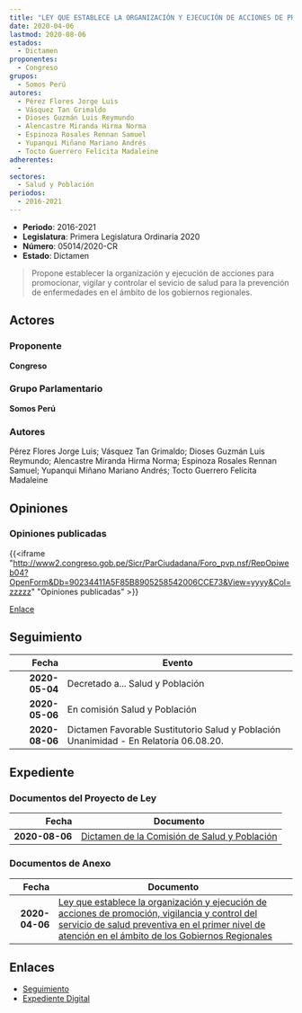```yaml
---
title: "LEY QUE ESTABLECE LA ORGANIZACIÓN Y EJECUCIÓN DE ACCIONES DE PROMOCIÓN, VIGILANCIA Y CONTROL DEL SERVICIO DE SALUD PREVENTIVA EN EL PRIMER NIVEL DE ATENCIÓN EN EL ÁMBITO DE LOS GOBIERNOS REGIONALES"
date: 2020-04-06
lastmod: 2020-08-06
estados: 
  - Dictamen
proponentes: 
  - Congreso
grupos: 
  - Somos Perú
autores: 
  - Pérez Flores Jorge Luis
  - Vásquez Tan Grimaldo
  - Dioses Guzmán Luis Reymundo
  - Alencastre Miranda Hirma Norma
  - Espinoza Rosales Rennan Samuel
  - Yupanqui Miñano Mariano Andrés
  - Tocto Guerrero Felícita Madaleine
adherentes: 
  - 
sectores: 
  - Salud y Población
periodos: 
  - 2016-2021
---
```


- **Periodo**: 2016-2021
- **Legislatura**: Primera Legislatura Ordinaria 2020
- **Número**: 05014/2020-CR
- **Estado**: Dictamen

> Propone establecer la organización y ejecución de acciones para promocionar, vigilar y controlar el sevicio de salud para la prevención de enfermedades en el ámbito de los gobiernos regionales.


## Actores

### Proponente

**Congreso**

### Grupo Parlamentario

**Somos Perú**

### Autores

Pérez Flores Jorge Luis; Vásquez Tan Grimaldo; Dioses Guzmán Luis Reymundo; Alencastre Miranda Hirma Norma; Espinoza Rosales Rennan Samuel; Yupanqui Miñano Mariano Andrés; Tocto Guerrero Felícita Madaleine


## Opiniones

### Opiniones publicadas

{{<iframe "http://www2.congreso.gob.pe/Sicr/ParCiudadana/Foro_pvp.nsf/RepOpiweb04?OpenForm&Db=90234411A5F85B8905258542006CCE73&View=yyyy&Col=zzzzz" "Opiniones publicadas" >}}

[Enlace](http://www2.congreso.gob.pe/Sicr/ParCiudadana/Foro_pvp.nsf/RepOpiweb04?OpenForm&Db=90234411A5F85B8905258542006CCE73&View=yyyy&Col=zzzzz)

## Seguimiento

| Fecha | Evento |
|------:|--------|
| **2020-05-04** | Decretado a... Salud y Población|
| **2020-05-06** | En comisión Salud y Población|
| **2020-08-06** | Dictamen Favorable Sustitutorio Salud y Población Unanimidad - En Relatoría 06.08.20.|


## Expediente


### Documentos del Proyecto de Ley

| Fecha | Documento |
|------:|--------|
| **2020-08-06** | [Dictamen de la Comisión de Salud y Población](http://www.leyes.congreso.gob.pe/Documentos/2016_2021/Dictamenes/Proyectos_de_Ley/05014DC21MAY20200806.pdf) |

### Documentos de Anexo

| Fecha | Documento |
|------:|--------|
| **2020-04-06** | [Ley que establece la organización y ejecución de acciones de promoción, vigilancia y control del servicio de salud preventiva en el primer nivel de atención en el ámbito de los Gobiernos Regionales](http://www.leyes.congreso.gob.pe/Documentos/2016_2021/Proyectos_de_Ley_y_de_Resoluciones_Legislativas/PL05014-20200406..pdf) |

## Enlaces 

- [Seguimiento](http://www2.congreso.gob.pe/Sicr/TraDocEstProc/CLProLey2016.nsf/f7fff46988ca05b1052578e100829cc7/7433fad71ba68b9d0525854400015a29?OpenDocument)
- [Expediente Digital](http://www2.congreso.gob.pe/Sicr/TraDocEstProc/CLProLey2016.nsf/f7fff46988ca05b1052578e100829cc7/7433fad71ba68b9d0525854400015a29?OpenDocument&Click=05257FB7005EB655.eb71d0cf91d8294e05256cdf006b5706/$Body/0.1C6C)
